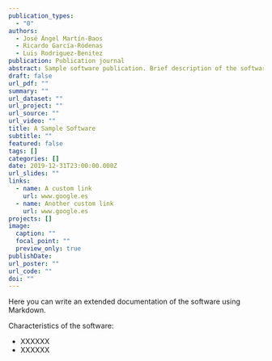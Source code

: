 ```yaml
---
publication_types:
  - "0"
authors:
  - José Ángel Martín-Baos
  - Ricardo García-Ródenas
  - Luis Rodriguez-Benitez
publication: Publication journal
abstract: Sample software publication. Brief description of the software in 1-3 lines.
draft: false
url_pdf: ""
summary: ""
url_dataset: ""
url_project: ""
url_source: ""
url_video: ""
title: A Sample Software
subtitle: ""
featured: false
tags: []
categories: []
date: 2019-12-31T23:00:00.000Z
url_slides: ""
links:
  - name: A custom link
    url: www.google.es
  - name: Another custom link
    url: www.google.es
projects: []
image:
  caption: ""
  focal_point: ""
  preview_only: true
publishDate:
url_poster: ""
url_code: ""
doi: ""
---
```


Here you can write an extended documentation of the software using Markdown.

Characteristics of the software:
- XXXXXX
- XXXXXX
